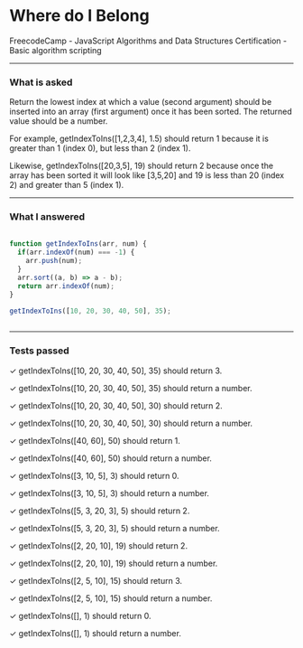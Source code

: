 # Where do I Belong
FreecodeCamp - JavaScript Algorithms and Data Structures Certification - Basic algorithm scripting


---


### What is asked

Return the lowest index at which a value (second argument) should be inserted into an array (first argument) once it has been sorted. The returned value should be a number.
  
For example, getIndexToIns([1,2,3,4], 1.5) should return 1 because it is greater than 1 (index 0), but less than 2 (index 1).
   
Likewise, getIndexToIns([20,3,5], 19) should return 2 because once the array has been sorted it will look like [3,5,20] and 19 is less than 20 (index 2) and greater than 5 (index 1).


---


### What I answered

```javascript  
  
function getIndexToIns(arr, num) {
  if(arr.indexOf(num) === -1) {
    arr.push(num);
  }
  arr.sort((a, b) => a - b);
  return arr.indexOf(num);
}

getIndexToIns([10, 20, 30, 40, 50], 35);
  

```

---


### Tests passed

✓ getIndexToIns([10, 20, 30, 40, 50], 35) should return 3.

✓ getIndexToIns([10, 20, 30, 40, 50], 35) should return a number.

✓ getIndexToIns([10, 20, 30, 40, 50], 30) should return 2.

✓ getIndexToIns([10, 20, 30, 40, 50], 30) should return a number.

✓ getIndexToIns([40, 60], 50) should return 1.

✓ getIndexToIns([40, 60], 50) should return a number.

✓ getIndexToIns([3, 10, 5], 3) should return 0.

✓ getIndexToIns([3, 10, 5], 3) should return a number.

✓ getIndexToIns([5, 3, 20, 3], 5) should return 2.

✓ getIndexToIns([5, 3, 20, 3], 5) should return a number.

✓ getIndexToIns([2, 20, 10], 19) should return 2.

✓ getIndexToIns([2, 20, 10], 19) should return a number.

✓ getIndexToIns([2, 5, 10], 15) should return 3.

✓ getIndexToIns([2, 5, 10], 15) should return a number.

✓ getIndexToIns([], 1) should return 0.

✓ getIndexToIns([], 1) should return a number.
